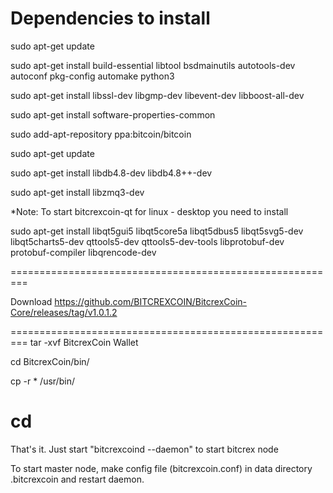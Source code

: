 Dependencies to install
=========================================================
sudo apt-get update

sudo apt-get install build-essential libtool bsdmainutils autotools-dev autoconf pkg-config automake python3

sudo apt-get install libssl-dev libgmp-dev libevent-dev libboost-all-dev

sudo apt-get install software-properties-common

sudo add-apt-repository ppa:bitcoin/bitcoin

sudo apt-get update

sudo apt-get install libdb4.8-dev libdb4.8++-dev

sudo apt-get install libzmq3-dev


*Note: To start bitcrexcoin-qt for linux - desktop you need to install 

sudo apt-get install libqt5gui5 libqt5core5a libqt5dbus5 libqt5svg5-dev libqt5charts5-dev qttools5-dev qttools5-dev-tools libprotobuf-dev protobuf-compiler libqrencode-dev 

=========================================================

Download https://github.com/BITCREXCOIN/BitcrexCoin-Core/releases/tag/v1.0.1.2

=========================================================
tar -xvf BitcrexCoin Wallet

cd BitcrexCoin/bin/

cp -r * /usr/bin/

cd
=========================================================
That's it. Just start "bitcrexcoind --daemon" to start bitcrex node

To start master node, make config file (bitcrexcoin.conf) in data directory .bitcrexcoin and restart daemon.
